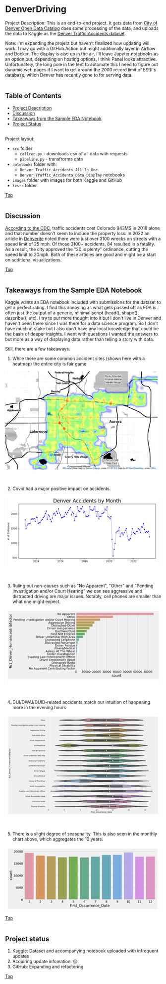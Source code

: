 # DenverDriving
Project Description: This is an end-to-end project. It gets data from [City of Denver Open Data Catalog](http://data.denvergov.org) does some processing of the data, and uploads the data to Kaggle as the [Denver Traffic Accidents dataset](https://www.kaggle.com/datasets/hrokrin/denver-traffic-accidents).

Note: I'm expanding the project but haven't finalized how updating will work. I may go with a GitHub Action but might additionally layer in Airflow and Docker. The display is also up in the air. I'll leave Jupyter notebooks as an option but, depending on hosting options, I think Panel looks attractive. Unfortunately, the long pole in the tent to automate this I need to figure out dynamic web pages if I want to get around the 2000 record limit of ESRI's database, which Denver has recently gone to for serving data.
<br><br> 

## Table of Contents
- [Project Description](#project-description)
- [Discussion](#discussion)
- [Takeaways from the Sample EDA Notebook ](#takeaways-from-the-sample-eda-notebook)
- [Project Status](#project-status)
<br><br> 

Project layout: 
 -  `src` folder 
    - `callreq.py` - downloads csv of all data with requests
    - `pipeline.py` - transfrorms data
 - `notebooks` folder with:
   - `Denver_Traffic_Accidents_All_In_One` 
   - `Denver_Traffic_Accidents_Data_Display` notebooks
 - `images` folder with images for both Kaggle and GitHub
 - `tests` folder   
   
[Top ](#table-of-contents)
<br><br> 

## Discussion
[According to the CDC](https://www.cdc.gov/transportationsafety/pdf/statecosts/2020/CDC-Cost-of-Crash-Deaths-Fact-Sheets_Colorado.pdf), traffic accidents cost Colorado 943M$ in 2018 alone and that number doesn't seem to include the property loss. In 2022 an article in [Denverite](https://denverite.com/2022/01/14/so-how-many-traffic-accidents-occured-on-denvers-neighborhood-streets-in-2021-this-many/) noted there were just over 3100 wrecks on streets with a speed limit of 25 mph. Of those 3100+ accidents, 84 resulted in a fatality. As a result, the city approved the "20 is plenty" ordinance, cutting the speed limit to 20mph. Both of these articles are good and might be a start on additional visualizations.

[Top ](#table-of-contents)
<br><br>

## Takeaways from the Sample EDA Notebook 
Kaggle wants an EDA notebook included with submissions for the dataset to get a perfect rating. I find this annoying as what gets passed off as EDA is often just the output of a generic, minimal script (head(), shape(), describe(), etc). I try to put more thought into it but I don't live in Denver and haven't been there since I was there for a data science program. So I don't have much at stake but I also don't have any local knowledge that could be the basis of deeper insights. I went with questions I wanted the answers to but more as a way of displaying data rather than telling a story with data.  

Still, there are a few takeaways.

1. While there are some common accident sites (shown here with a heatmap) the entire city is fair game.

![all Denver accidents over the last 10 years](images/GreaterDenver.png "All Denver accidents over the last 10 years")

<br>

2. Covid had a major positive impact on accidents.

![all Denver accidents over the last 10 years](images/AccidentsByMonth.png "All Denver accidents Accidents by month")

<br>

3. Ruling out non-causes such as "No Apparent", "Other" and "Pending Investigation and/or Court Hearing" we can see aggressive and distracted driving are major issues. Notably, cell phones are smaller than what one might expect.

![Accidents by Factor](images/AccidentsByFactor.png "Accidents by Factor")

<br>

4. DUI/DWAI/DUID-related accidents match our intuition of happening more in the evening hours

![all Denver accidents over the last 10 years](images/CauseTime.png "Accident by Cause of the Hours of the Day")


<br>

 5. There is a slight degree of seasonality. This is also seen in the monthly chart above, which aggregates the 10 years.

![Slight seasonality present](images/Seasonality.png "Slight seasonality present")
[Top ](#table-of-contents)
<br><br>

## Project status
1. Kaggle: Dataset and accompanying notebook uploaded with infrequent updates
2. Acquiring update infomation: 😖
3. GitHub: Expanding and refactoring

[Top ](#table-of-contents)
